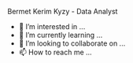 Bermet Kerim Kyzy - Data Analyst 
- 👀 I’m interested in ...
- 🌱 I’m currently learning ...
- 💞️ I’m looking to collaborate on ...
- 📫 How to reach me ...

<!---
bermetkerim/bermetkerim is a ✨ special ✨ repository because its `README.md` (this file) appears on your GitHub profile.
You can click the Preview link to take a look at your changes.
--->

